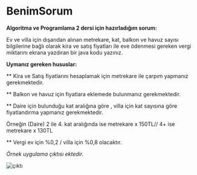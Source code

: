 # BenimSorum
**Algoritma ve Programlama 2 dersi için hazırladığım sorum:**


Ev ve villa için dışarıdan alınan metrekare, kat, balkon ve havuz sayısı bilgilerine bağlı olarak kira ve satış fiyatları ile eve ödenmesi gereken vergi miktarını ekrana yazdıran bir java kodu yazınız.

**Uymanız gereken hususlar:**

** Kira ve Satış fiyatlarını hesaplamak için metrekare ile çarpım yapmanız gerekmektedir.

** Balkon ve havuz için fiyatlara eklemede bulunmanız gerekmektedir.

** Daire için bulunduğu kat aralığına göre , villa için kat sayısına göre fiyatlandırma yapmanız gerekmektedir.

Örneğin (Daire) 2 ile 4. kat aralığında ise metrekare x 150TL// 4+ ise metrekare x 130TL

** Vergi ev için %0,2 / villa için %0,8 olacaktır.

*Örnek uygulama çıktısı ektedir.*



![çıktı](https://user-images.githubusercontent.com/65457064/82373195-e2eef500-9a25-11ea-989a-7afc0ba762a4.png)

